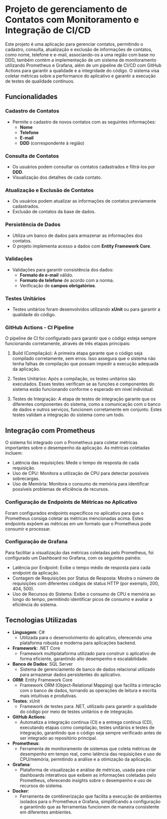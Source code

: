 # Projeto de gerenciamento de Contatos com Monitoramento e Integração de CI/CD 

Este projeto é uma aplicação para gerenciar contatos, permitindo o cadastro, consulta, atualização e exclusão de informações de contatos, como nome, telefone e e-mail, associando-os a uma região com base no DDD, também contém a implementação de um sistema de monitoramento utilizando Prometheus e Grafana, além de um pipeline de CI/CD com GitHub Actions para garantir a qualidade e a integridade do código. O sistema visa coletar métricas sobre a performance do aplicativo e garantir a execução de testes de qualidade contínuos.

## Funcionalidades

### Cadastro de Contatos

- Permite o cadastro de novos contatos com as seguintes informações:
    - **Nome**
    - **Telefone**
    - **E-mail**
    - **DDD** (correspondente à região)

### Consulta de Contatos

- Os usuários podem consultar os contatos cadastrados e filtrá-los por **DDD**.
- Visualização dos detalhes de cada contato.

### Atualização e Exclusão de Contatos

- Os usuários podem atualizar as informações de contatos previamente cadastrados.
- Exclusão de contatos da base de dados.


### Persistência de Dados

- Utiliza um banco de dados para armazenar as informações dos contatos.
- O projeto implementa acesso a dados com **Entity Framework Core**.

  
### Validações

- Validações para garantir consistência dos dados:
    - **Formato de e-mail** válido.
    - **Formato de telefone** de acordo com a norma.
    - Verificação de **campos obrigatórios**.

### Testes Unitários

- Testes unitários foram desenvolvidos utilizando **xUnit** ou para garantir a qualidade do código.


### GitHub Actions - CI Pipeline
O pipeline de CI foi configurado para garantir que o código esteja sempre funcionando corretamente, através de três etapas principais:

1. Build (Compilação):
A primeira etapa garante que o código seja compilado corretamente, sem erros. Isso assegura que o sistema não tenha falhas de compilação que possam impedir a execução adequada da aplicação.

2. Testes Unitários:
Após a compilação, os testes unitários são executados. Esses testes verificam se as funções e componentes do sistema estão funcionando conforme o esperado em nível individual.

3. Testes de Integração:
A etapa de testes de integração garante que os diferentes componentes do sistema, como a comunicação com o banco de dados e outros serviços, funcionem corretamente em conjunto. Estes testes validam a integração do sistema como um todo.


## Integração com Prometheus
O sistema foi integrado com o Prometheus para coletar métricas importantes sobre o desempenho da aplicação. As métricas coletadas incluem:

- Latência das requisições: Mede o tempo de resposta de cada requisição.
- Uso de CPU: Monitora a utilização de CPU para detectar possíveis sobrecargas.
- Uso de Memória: Monitora o consumo de memória para identificar possíveis problemas de eficiência de recursos.

### Configuração de Endpoints de Métricas no Aplicativo
Foram configurados endpoints específicos no aplicativo para que o Prometheus consiga coletar as métricas mencionadas acima. Estes endpoints expõem as métricas em um formato que o Prometheus pode consumir e processar.

### Configuração de Grafana
Para facilitar a visualização das métricas coletadas pelo Prometheus, foi configurado um Dashboard no Grafana, com os seguintes painéis:

- Latência por Endpoint: Exibe o tempo médio de resposta para cada endpoint da aplicação.
- Contagem de Requisições por Status de Resposta: Mostra o número de requisições com diferentes códigos de status HTTP (por exemplo, 200, 404, 500).
- Uso de Recursos do Sistema: Exibe o consumo de CPU e memória ao longo do tempo, permitindo identificar picos de consumo e avaliar a eficiência do sistema.


## Tecnologias Utilizadas

- **Linguagem**: C#
    - Utilizada para o desenvolvimento do aplicativo, oferecendo uma plataforma robusta e moderna para aplicações backend.
- **Framework**: .NET Core
    - Framework multiplataforma utilizado para construir o aplicativo de forma eficiente, garantindo alto desempenho e escalabilidade.
- **Banco de Dados**: SQL Server
    - Sistema de gerenciamento de banco de dados relacional utilizado para armazenar dados persistentes do aplicativo.
- **ORM**: Entity Framework Core
    - Framework ORM (Object-Relational Mapping) que facilita a interação com o banco de dados, tornando as operações de leitura e escrita mais intuitivas e produtivas.
- **Testes**: xUnit
    - Framework de testes para .NET, utilizado para garantir a qualidade do código por meio de testes unitários e de integração.
- **GitHub Actions**:
    - Automatiza a integração contínua (CI) e a entrega contínua (CD), executando etapas como compilação, testes unitários e testes de integração, garantindo que o código seja sempre verificado antes de ser integrado ao repositório principal.
- **Prometheus**:
    - Ferramenta de monitoramento de sistemas que coleta métricas de desempenho em tempo real, como latência das requisições e uso de CPU/memória, permitindo a análise e a otimização da aplicação.
- **Grafana**:
    - Plataforma de visualização e análise de métricas, usada para criar dashboards interativos que exibem as informações coletadas pelo Prometheus, oferecendo insights sobre o desempenho e uso de recursos do sistema.
- **Docker**:
    - Ferramenta de contêinerização que facilita a execução de ambientes isolados para o Prometheus e Grafana, simplificando a configuração e garantindo que as ferramentas funcionem de maneira consistente em diferentes ambientes.
